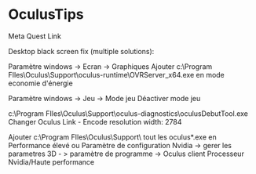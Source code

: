 # OculusTips

Meta Quest Link

Desktop black screen fix (multiple solutions):

Paramètre windows -> Ecran -> Graphiques 
Ajouter c:\Program FIles\Oculus\Support\oculus-runtime\OVRServer_x64.exe en mode economie d'énergie

Paramètre windows -> Jeu -> Mode jeu
Déactiver mode jeu

c:\Program FIles\Oculus\Support\oculus-diagnostics\oculusDebutTool.exe
Changer Oculus Link - Encode resolution width: 2784



Ajouter c:\Program FIles\Oculus\Support\ tout les oculus*.exe en Performance élevé
ou
Paramètre de configuration Nvidia -> gerer les parametres 3D - > paramètre de programme -> Oculus client
Processeur Nvidia/Haute performance
